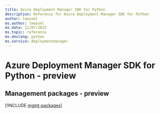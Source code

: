 ```yaml
---
title: Azure Deployment Manager SDK for Python
description: Reference for Azure Deployment Manager SDK for Python
author: lmazuel
ms.author: lmazuel
ms.data: 12/07/2022
ms.topic: reference
ms.devlang: python
ms.service: deploymentmanager
---
```

# Azure Deployment Manager SDK for Python - preview

## Management packages - preview
[!INCLUDE [mgmt-packages](deployment-manager-mgmt-index.md)]